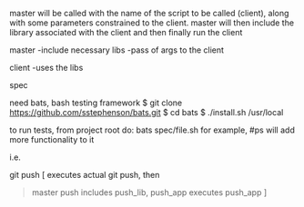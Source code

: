 master will be called with the name of the script to be called (client), along with some parameters constrained
to the client. master will then include the library associated with the client and then finally run the client


master
  -include necessary libs
  -pass of args to the client
  
client
  -uses the libs
  
spec


need bats, bash testing framework
$ git clone https://github.com/sstephenson/bats.git
$ cd bats
$ ./install.sh /usr/local


to run tests, from project root do:
bats spec/file.sh   for example, #ps will add more functionality to it


i.e.

git push
[
executes actual git push, then
>master push
>includes push_lib, push_app
>executes push_app
]


